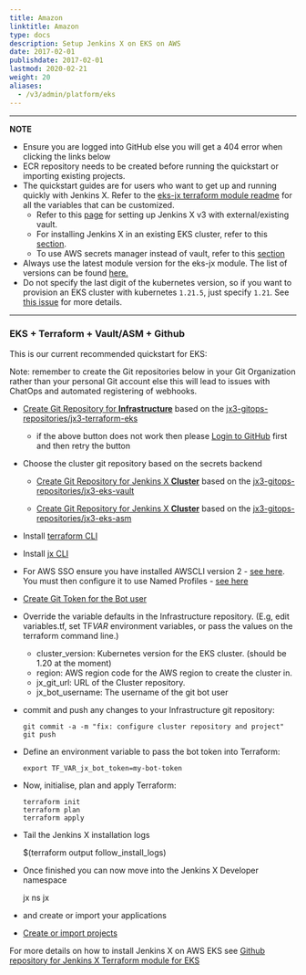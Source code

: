 ```yaml
---
title: Amazon
linktitle: Amazon
type: docs
description: Setup Jenkins X on EKS on AWS
date: 2017-02-01
publishdate: 2017-02-01
lastmod: 2020-02-21
weight: 20
aliases:
  - /v3/admin/platform/eks
---
```


---

**NOTE**

- Ensure you are logged into GitHub else you will get a 404 error when clicking the links below
- ECR repository needs to be created before running the quickstart or importing existing projects.
- The quickstart guides are for users who want to get up and running quickly with Jenkins X.
  Refer to the [eks-jx terraform module readme](https://github.com/jenkins-x/terraform-aws-eks-jx/blob/master/README.md) for all the variables that can be customized.
  - Refer to this [page](/v3/admin/setup/secrets/vault/#external-vault) for setting up Jenkins X v3 with external/existing vault.
  - For installing Jenkins X in an existing EKS cluster, refer to this [section](https://github.com/jenkins-x/terraform-aws-eks-jx#existing-eks-cluster).
  - To use AWS secrets manager instead of vault, refer to this [section](https://github.com/jenkins-x/terraform-aws-eks-jx#secrets-management)
- Always use the latest module version for the eks-jx module.
  The list of versions can be found [here.](https://github.com/jenkins-x/terraform-aws-eks-jx/releases)
- Do not specify the last digit of the kubernetes version, so if you want to provision an EKS cluster with kubernetes `1.21.5`, just specify `1.21`. See [this issue](https://github.com/jx3-gitops-repositories/jx3-terraform-eks/issues/26#issuecomment-936055015) for more details.

---

### EKS + Terraform + Vault/ASM + Github

This is our current recommended quickstart for EKS:

Note: remember to create the Git repositories below in your Git Organization rather than your personal Git account else this will lead to issues with ChatOps and automated registering of webhooks.

- <a href="https://github.com/jx3-gitops-repositories/jx3-terraform-eks/generate" target="github" class="btn bg-primary text-light">Create Git Repository for <b>Infrastructure</b></a> based on the [jx3-gitops-repositories/jx3-terraform-eks](https://github.com/jx3-gitops-repositories/jx3-terraform-eks)

  - if the above button does not work then please [Login to GitHub](https://github.com/login) first and then retry the button

- Choose the cluster git repository based on the secrets backend

  - <a href="https://github.com/jx3-gitops-repositories/jx3-eks-vault/generate"  target="github-cluster" class="btn bg-primary text-light">Create Git Repository for Jenkins X <b>Cluster</b></a> based on the [jx3-gitops-repositories/jx3-eks-vault](https://github.com/jx3-gitops-repositories/jx3-eks-vault)

  - <a href="https://github.com/jx3-gitops-repositories/jx3-eks-asm/generate"  target="github-cluster" class="btn bg-primary text-light">Create Git Repository for Jenkins X <b>Cluster</b></a> based on the [jx3-gitops-repositories/jx3-eks-asm](https://github.com/jx3-gitops-repositories/jx3-eks-asm)

- Install <a href="https://learn.hashicorp.com/tutorials/terraform/install-cli#install-terraform">terraform CLI</a>

- Install <a href="https://github.com/jenkins-x/jx-cli/releases">jx CLI </a>

- For AWS SSO ensure you have installed AWSCLI version 2 - [see here](https://docs.aws.amazon.com/cli/latest/userguide/install-cliv2.html). You must then configure it to use Named Profiles - [see here](https://docs.aws.amazon.com/cli/latest/userguide/cli-chap-configure.html)

- <a href="https://github.com/settings/tokens/new?scopes=repo,read:user,read:org,user:email,admin:repo_hook,write:packages,read:packages,write:discussion,workflow" target="github-token" class="btn bg-primary text-light">Create Git Token for the Bot user </a>

- Override the variable defaults in the Infrastructure repository. (E.g, edit variables.tf, set TF*VAR* environment variables, or pass the values on the terraform command line.)

  - cluster_version: Kubernetes version for the EKS cluster. (should be 1.20 at the moment)
  - region: AWS region code for the AWS region to create the cluster in.
  - jx_git_url: URL of the Cluster repository.
  - jx_bot_username: The username of the git bot user

- commit and push any changes to your Infrastructure git repository:

      git commit -a -m "fix: configure cluster repository and project"
      git push

- Define an environment variable to pass the bot token into Terraform:

      export TF_VAR_jx_bot_token=my-bot-token

- Now, initialise, plan and apply Terraform:

      terraform init
      terraform plan
      terraform apply

- Tail the Jenkins X installation logs

  $(terraform output follow_install_logs)

- Once finished you can now move into the Jenkins X Developer namespace

  jx ns jx

- and create or import your applications

- <a href="/v3/develop/create-project/" class="btn bg-primary text-light">Create or import projects</a>

For more details on how to install Jenkins X on AWS EKS see [Github repository for Jenkins X Terraform module for EKS](https://github.com/jx3-gitops-repositories/jx3-terraform-eks#prerequisites)
